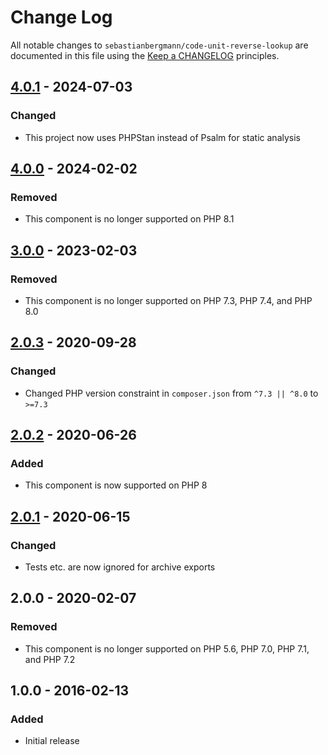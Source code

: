 # Change Log

All notable changes to `sebastianbergmann/code-unit-reverse-lookup` are documented in this file using the [Keep a CHANGELOG](http://keepachangelog.com/) principles.

## [4.0.1] - 2024-07-03

### Changed

- This project now uses PHPStan instead of Psalm for static analysis

## [4.0.0] - 2024-02-02

### Removed

- This component is no longer supported on PHP 8.1

## [3.0.0] - 2023-02-03

### Removed

- This component is no longer supported on PHP 7.3, PHP 7.4, and PHP 8.0

## [2.0.3] - 2020-09-28

### Changed

- Changed PHP version constraint in `composer.json` from `^7.3 || ^8.0` to `>=7.3`

## [2.0.2] - 2020-06-26

### Added

- This component is now supported on PHP 8

## [2.0.1] - 2020-06-15

### Changed

- Tests etc. are now ignored for archive exports

## 2.0.0 - 2020-02-07

### Removed

- This component is no longer supported on PHP 5.6, PHP 7.0, PHP 7.1, and PHP 7.2

## 1.0.0 - 2016-02-13

### Added

- Initial release

[4.0.1]: https://github.com/sebastianbergmann/code-unit-reverse-lookup/compare/4.0.0...4.0.1
[4.0.0]: https://github.com/sebastianbergmann/code-unit-reverse-lookup/compare/3.0...4.0.0
[3.0.0]: https://github.com/sebastianbergmann/code-unit-reverse-lookup/compare/2.0.3...3.0.0
[2.0.3]: https://github.com/sebastianbergmann/code-unit-reverse-lookup/compare/2.0.2...2.0.3
[2.0.2]: https://github.com/sebastianbergmann/code-unit-reverse-lookup/compare/2.0.1...2.0.2
[2.0.1]: https://github.com/sebastianbergmann/code-unit-reverse-lookup/compare/2.0.0...2.0.1
[2.0.0]: https://github.com/sebastianbergmann/code-unit-reverse-lookup/compare/1.0.0...2.0.0
